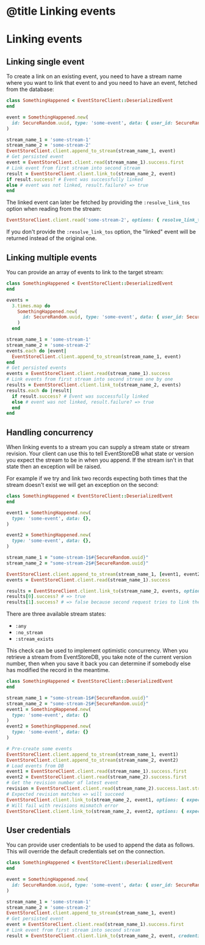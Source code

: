 # @title Linking events

# Linking events

## Linking single event

To create a link on an existing event, you need to have a stream name where you want to link that event to and you need to have an event, fetched from the database:

```ruby
class SomethingHappened < EventStoreClient::DeserializedEvent
end

event = SomethingHappened.new(
  id: SecureRandom.uuid, type: 'some-event', data: { user_id: SecureRandom.uuid, title: "Something happened" }
)

stream_name_1 = 'some-stream-1'
stream_name_2 = 'some-stream-2'
EventStoreClient.client.append_to_stream(stream_name_1, event)
# Get persisted event
event = EventStoreClient.client.read(stream_name_1).success.first
# Link event from first stream into second stream
result = EventStoreClient.client.link_to(stream_name_2, event)
if result.success? # Event was successfully linked
else # event was not linked, result.failure? => true
end
```

The linked event can later be fetched by providing the `:resolve_link_tos` option when reading from the stream:

```ruby
EventStoreClient.client.read('some-stream-2', options: { resolve_link_tos: true }).success
```

If you don't provide the `:resolve_link_tos` option, the "linked" event will be returned instead of the original one.

## Linking multiple events

You can provide an array of events to link to the target stream:

```ruby
class SomethingHappened < EventStoreClient::DeserializedEvent
end

events =
  3.times.map do
    SomethingHappened.new(
      id: SecureRandom.uuid, type: 'some-event', data: { user_id: SecureRandom.uuid, title: "Something happened" }
    )
  end

stream_name_1 = 'some-stream-1'
stream_name_2 = 'some-stream-2'
events.each do |event|
  EventStoreClient.client.append_to_stream(stream_name_1, event)
end
# Get persisted events
events = EventStoreClient.client.read(stream_name_1).success
# Link events from first stream into second stream one by one
results = EventStoreClient.client.link_to(stream_name_2, events)
results.each do |result|
  if result.success? # Event was successfully linked
  else # event was not linked, result.failure? => true
  end
end
```

## Handling concurrency

When linking events to a stream you can supply a stream state or stream revision. Your client can use this to tell EventStoreDB what state or version you expect the stream to be in when you append. If the stream isn't in that state then an exception will be raised.

For example if we try and link two records expecting both times that the stream doesn't exist we will get an exception on the second:

```ruby
class SomethingHappened < EventStoreClient::DeserializedEvent
end

event1 = SomethingHappened.new(
  type: 'some-event', data: {},
)

event2 = SomethingHappened.new(
  type: 'some-event', data: {},
)

stream_name_1 = "some-stream-1$#{SecureRandom.uuid}"
stream_name_2 = "some-stream-2$#{SecureRandom.uuid}"

EventStoreClient.client.append_to_stream(stream_name_1, [event1, event2])
events = EventStoreClient.client.read(stream_name_1).success

results = EventStoreClient.client.link_to(stream_name_2, events, options: { expected_revision: :no_stream })
results[0].success? # => true
results[1].success? # => false because second request tries to link the event with `:no_stream` expected revision
```

There are three available stream states:

- `:any`
- `:no_stream`
- `:stream_exists`

This check can be used to implement optimistic concurrency. When you retrieve a stream from EventStoreDB, you take note of the current version number, then when you save it back you can determine if somebody else has modified the record in the meantime.

```ruby
class SomethingHappened < EventStoreClient::DeserializedEvent
end

stream_name_1 = "some-stream-1$#{SecureRandom.uuid}"
stream_name_2 = "some-stream-2$#{SecureRandom.uuid}"
event1 = SomethingHappened.new(
  type: 'some-event', data: {}
)
event2 = SomethingHappened.new(
  type: 'some-event', data: {}
)

# Pre-create some events
EventStoreClient.client.append_to_stream(stream_name_1, event1)
EventStoreClient.client.append_to_stream(stream_name_2, event2)
# Load events from DB
event1 = EventStoreClient.client.read(stream_name_1).success.first
event2 = EventStoreClient.client.read(stream_name_2).success.first
# Get the revision number of latest event
revision = EventStoreClient.client.read(stream_name_2).success.last.stream_revision
# Expected revision matches => will succeed
EventStoreClient.client.link_to(stream_name_2, event1, options: { expected_revision: revision })
# Will fail with revisions mismatch error
EventStoreClient.client.link_to(stream_name_2, event2, options: { expected_revision: revision })
```

## User credentials

You can provide user credentials to be used to append the data as follows. This will override the default credentials set on the connection.

```ruby
class SomethingHappened < EventStoreClient::DeserializedEvent
end

event = SomethingHappened.new(
  id: SecureRandom.uuid, type: 'some-event', data: { user_id: SecureRandom.uuid, title: "Something happened" }
)

stream_name_1 = 'some-stream-1'
stream_name_2 = 'some-stream-2'
EventStoreClient.client.append_to_stream(stream_name_1, event)
# Get persisted event
event = EventStoreClient.client.read(stream_name_1).success.first
# Link event from first stream into second stream
result = EventStoreClient.client.link_to(stream_name_2, event, credentials: { username: 'admin', password: 'changeit' })
```
